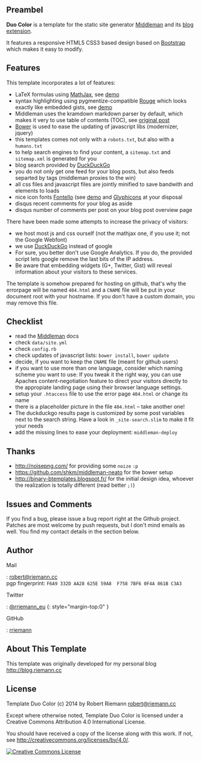 ## Preambel

**Duo Color** is a template for the static site generator [Middleman](http://middlemanapp.com/)
and its [blog extension](http://middlemanapp.com/basics/blogging/).

It features a responsive HTML5 CSS3 based design based on [Bootstrap](http://getbootstrap.com/)
which makes it easy to modify.

## Features

This template incorporates a lot of features:

* LaTeX formulas using [MathJax](http://mathjax.org), see [demo](/demo/)
* syntax highlighting using pygmentize-compatible [Rouge](http://www.rubydoc.info/gems/rouge/) which looks exactly like embedded gists, see [demo](/demo/)
* Middleman uses the kramdown markdown parser by default, which makes it very to use table of contents (TOC), see [original post](http://blog.riemann.cc/2013/04/10/table-of-contents-in-octopress/)
* [Bower](http://bower.io/) is used to ease the updating of javascript libs (modernizer, jquery)
* this templates comes not only with a `robots.txt`, but also with a `humans.txt`
* to help search engines to find your content, a `sitemap.txt` and `sitemap.xml` is generated for you
* blog search provided by [DuckDuckGo](https://duckduckgo.com)
* you do not only get one feed for your blog posts, but also feeds separted by tags (middleman proxies to the win)
* all css files and javascript files are jointly minified to save bandwith and elements to loads
* nice icon fonts [Fontello](http://fontello.com/) (see [demo](/demo/) and [Glyphicons](http://glyphicons.com/) at your disposal
* disqus recent comments for your blog as aside
* disqus number of comments per post on your blog post overview page

There have been made some attempts to increase the privacy of visitors:

* we host most js and css ourself (not the mathjax one, if you use it; not the Google Webfont)
* we use [DuckDuckGo](https://duckduckgo.com) instead of google
* For sure, you better don't use Google Analytics. If you do, the provided script
  lets google remove the last bits of the IP address.
* Be aware that embedding widgets (G+, Twitter, Gist) will reveal information about your visitors to these services.

The template is somehow prepared for hosting on github, that's why the errorpage
will be named `404.html` and a `CNAME` file will be put in your document root with
your hostname. If you don't have a custom domain, you may remove this file.

## Checklist

* read the [Middleman](http://middlemanapp.com/) docs
* check `data/site.yml`
* check `config.rb`
* check updates of javascript lists: `bower install`, `bower update`
* decide, if you want to keep the `CNAME` file (meant for github users)
* if you want to use more than one language, consider which naming scheme you want to use:
  If you tweak it the right way, you can use Apaches content-negotiation feature to direct
  your visitors directly to the appropiate landing page using their browser language settings.
* setup your `.htaccess` file to use the error page `404.html` or change its name
* there is a placeholder picture in the file `404.html` – take another one!
* The duckduckgo results page is customized by some post variables next to the
  search string. Have a look in `_site-search.slim` to make it fit your needs
* add the missing lines to ease your deployment: `middleman-deploy`



## Thanks
 * <http://noisepng.com/> for providing some `noize` `:p`
 * <https://github.com/shkm/middleman-neato> for the bower setup
 * <http://binary-btemplates.blogspot.fr/> for the initial design idea, whoever the realization is totally different (read better `;)`)
 
## Issues and Comments

If you find a bug, please issue a bug report right at the Github project. Patches
are most welcome by push requests, but I don't mind emails as well. You find my
contact details in the section below.


## Author

Mail

: <robert@riemann.cc> <br>
  pgp fingerprint: `F6A9 332D AA28 625E 59A8  F758 7BF6 0F4A 861B C3A3`

Twitter

: [@rriemann_eu](https://twitter.com/rriemann_eu)
{: style="margin-top:0" }

GitHub

: [rriemann](https://github.com/rriemann)

## About This Template

This template was originally developed for my personal blog <http://blog.riemann.cc>

## License

Template Duo Color (c) 2014 by Robert Riemann <robert@riemann.cc>

Except where otherwise noted, Template Duo Color is licensed under a
Creative Commons Attribution 4.0 International License.

You should have received a copy of the license along with this
work. If not, see <http://creativecommons.org/licenses/by/4.0/>.

[![Creative Commons License][cc-image]][cc]

[cc-image]:  https://i.creativecommons.org/l/by/4.0/88x31.png
[cc]: https://creativecommons.org/licenses/by/4.0/ "Creative Commons Attribution 4.0 International license"